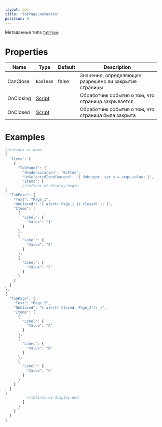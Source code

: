 ```yaml
---
layout: doc
title: "TabPage.metadata"
position: 0
---
```


Метаданные типа [`TabPage`](../).

# Properties

|Name|Type|Default|Description|
|----|----|-------|-----------|
|CanClose|`Boolean`|false|Значение, определяющее, разрешено ли закрытие страницы|
|OnClosing|[Script](../../../../Core/Script/)| |Обработчик события о том, что страница закрывается|
|OnClosed|[Script](../../../../Core/Script/)| |Обработчик события о том, что страница была закрыта|

# Examples

```js
//infinni-ui-demo
{
  "Items": [
    {
      "TabPanel": {
        "HeaderLocation": "Bottom",
        "OnSelectedItemChanged": "{ debugger; var s = args.value; }",
        "Items": [
        //infinni-ui-display-begin
{
  "TabPage": {
    "Text": "Page_1",
    "OnClosed": "{ alert('Page_1 is closed!'); }",
    "Items": [
      {
        "Label": {
          "Value": "1"
        }
      },
      {
        "Label": {
          "Value": "2"
        }
      },
      {
        "Label": {
          "Value": "3"
        }
      }
    ]
  }
},
{
  "TabPage": {
    "Text": "Page_2",
    "OnClosed": "{ alert('Closed: Page_2'); }",
    "Items": [
      {
        "Label": {
          "Value": "A"
        }
      },
      {
        "Label": {
          "Value": "B"
        }
      },
      {
        "Label": {
          "Value": "C"
        }
      }
    ]
  }
}
          //infinni-ui-display-end
        ]
      }
    }    
  ]
}
```
